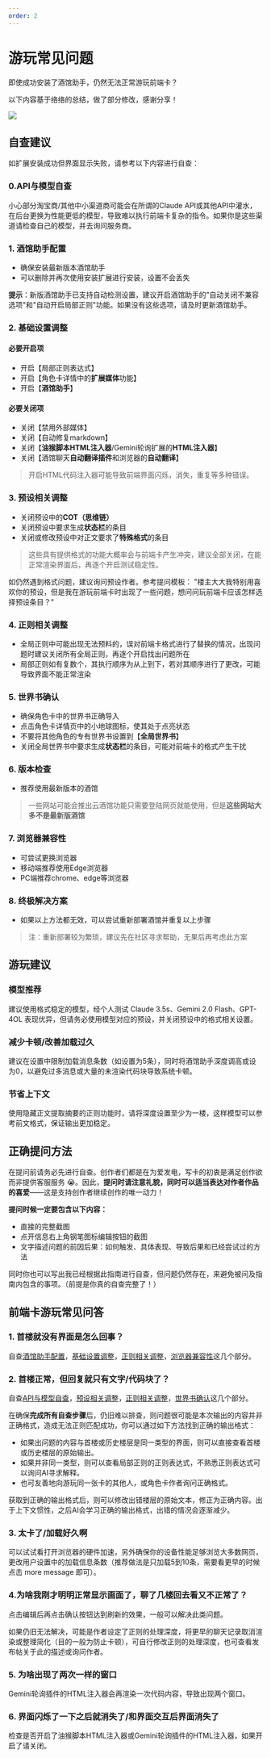 ```yaml
---
order: 2
---
```


# 游玩常见问题

即使成功安装了酒馆助手，仍然无法正常游玩前端卡？

以下内容基于络络的总结，做了部分修改，感谢分享！

[![](https://img.shields.io/badge/Discord-%E7%BB%9C%E7%BB%9C-gray?style=for-the-badge&logo=discord&logoColor=white&labelColor=5865F2
)](https://discord.com/channels/1134557553011998840/1324937235623051385)

## 自查建议

如扩展安装成功但界面显示失败，请参考以下内容进行自查：

### 0.API与模型自查

小心部分淘宝商/其他中小渠道商可能会在所谓的Claude API或其他API中灌水，在后台更换为性能更低的模型，导致难以执行前端卡复杂的指令。如果你是这些渠道请检查自己的模型，并去询问服务商。

### 1. 酒馆助手配置

- 确保安装最新版本酒馆助手
- 可以删除并再次使用安装扩展进行安装，设置不会丢失

**提示**：新版酒馆助手已支持自动检测设置，建议开启酒馆助手的"自动关闭不兼容选项"和"自动开启局部正则"功能。如果没有这些选项，请及时更新酒馆助手。

### 2. 基础设置调整

#### 必要开启项

- 开启【局部正则表达式】
- 开启【角色卡详情中的**扩展媒体**功能】
- 开启【**酒馆助手**】

#### 必要关闭项

- 关闭【禁用外部媒体】
- 关闭【自动修复markdown】
- 关闭【**油猴脚本HTML注入器**/Gemini轮询扩展的**HTML注入器**】
- 关闭【酒馆聊天**自动翻译插件**和浏览器的**自动翻译**】

> 开启HTML代码注入器可能导致前端界面闪烁，消失，重复等多种错误。

### 3. 预设相关调整

- 关闭预设中的**COT（思维链）**
- 关闭预设中要求生成**状态栏**的条目
- 关闭或修改预设中对正文要求了**特殊格式**的条目

> 这些具有提供格式的功能大概率会与前端卡产生冲突，建议全部关闭，在能正常渲染界面后，再逐个开启测试稳定性。

如仍然遇到格式问题，建议询问预设作者。参考提问模板：
 "楼主大大我特别用喜欢你的预设，但是我在游玩前端卡时出现了一些问题，想问问玩前端卡应该怎样选择预设条目？"

### 4. 正则相关调整

- 全局正则中可能出现无法预料的，误对前端卡格式进行了替换的情况，出现问题时建议关闭所有全局正则，再逐个开启找出问题所在
- 局部正则如有复数个，其执行顺序为从上到下，若对其顺序进行了更改，可能导致界面不能正常渲染

### 5. 世界书确认

- 确保角色卡中的世界书正确导入
- 点击角色卡详情页中的小地球图标，使其处于点亮状态
- 不要将其他角色的专有世界书设置到【**全局世界书**】
- 关闭全局世界书中要求生成**状态栏**的条目，可能对前端卡的格式产生干扰

### 6. 版本检查

- 推荐使用最新版本的酒馆

> 一些网站可能会推出云酒馆功能只需要登陆网页就能使用，但是**这些网站大多不是最新版酒馆**

### 7. 浏览器兼容性

- 可尝试更换浏览器
- 移动端推荐使用Edge浏览器
- PC端推荐chrome、edge等浏览器

### 8. 终极解决方案

- 如果以上方法都无效，可以尝试重新部署酒馆并重复以上步骤

> 注：重新部署较为繁琐，建议先在社区寻求帮助，无果后再考虑此方案

## 游玩建议

### 模型推荐

建议使用格式稳定的模型，经个人测试 Claude 3.5s、Gemini 2.0 Flash、GPT-4OL 表现优异，但请务必使用模型对应的预设，并关闭预设中的格式相关设置。

### 减少卡顿/改善加载过久

建议在设置中限制加载消息条数（如设置为5条），同时将酒馆助手深度调高或设为0，以避免过多消息或大量的未渲染代码块导致系统卡顿。

### 节省上下文

使用隐藏正文提取摘要的正则功能时，请将深度设置至少为一楼，这样模型可以参考前文格式，保证输出更加稳定。

## 正确提问方法

在提问前请务必先进行自查。创作者们都是在为爱发电，写卡的初衷是满足创作欲而非提供客服服务 😭。因此，**提问时请注意礼貌，同时可以适当表达对作者作品的喜爱**——这是支持创作者继续创作的唯一动力！

**提问时候一定要包含以下内容：**

- 直接的完整截图
- 点开信息右上角钢笔图标编辑按钮的截图
- 文字描述问题的前因后果：如何触发、具体表现、导致后果和已经尝试过的方法

同时你也可以写出我已经根据此指南进行自查，但问题仍然存在，来避免被问及指南内包含的事项。（前提是你真的自查完整了！）

## 前端卡游玩常见问答

### 1. 首楼就没有界面是怎么回事？

自查[酒馆助手配置](#_1-酒馆助手配置)，[基础设置调整](#_2-基础设置调整)，[正则相关调整](#_4-正则相关调整)，[浏览器兼容性](#_7-浏览器兼容性)这几个部分。

### 2. 首楼正常，但回复就只有文字/代码块了？

自查[API与模型自查](#_0-api与模型自查)，[预设相关调整](#_3-预设相关调整)，[正则相关调整](#_4-正则相关调整)，[世界书确认](#_5-世界书确认)这几个部分。

在确保**完成所有自查步骤**后，仍旧难以排查，则问题很可能是本次输出的内容并非正确格式，造成无法正则匹配成功，你可以通过如下方法找到正确的输出格式：

- 如果出问题的内容与首楼或历史楼层是同一类型的界面，则可以直接查看首楼或历史楼层的原始输出。
- 如果并非同一类型，则可以查看局部正则的正则表达式，不熟悉正则表达式可以询问AI寻求解释。
- 也可友善地向游玩同一张卡的其他人，或角色卡作者询问正确格式。

获取到正确的输出格式后，则可以修改出错楼层的原始文本，修正为正确内容。出于上下文惯性，之后AI会学习正确的输出格式，出错的情况会逐渐减少。

### 3. 太卡了/加载好久啊

可以试试看打开浏览器的硬件加速，另外确保你的设备性能足够浏览大多数网页，更改用户设置中的加载信息条数（推荐做法是只加载5到10条，需要看更早的时候点击 more message 即可）。

### 4.为啥我刚才明明正常显示画面了，聊了几楼回去看又不正常了？

点击编辑后再点击确认按钮达到刷新的效果，一般可以解决此类问题。

如果仍旧无法解决，可能是作者设定了正则的处理深度，将更早的聊天记录取消渲染或整理简化（目的一般为防止卡顿），可自行修改正则的处理深度，也可查看发布帖关于此的描述或询问作者。

### 5. 为啥出现了两次一样的窗口

Gemini轮询插件的HTML注入器会再渲染一次代码内容，导致出现两个窗口。

### 6. 界面闪烁了一下之后就消失了/和界面交互后界面消失了

检查是否开启了油猴脚本HTML注入器或Gemini轮询插件的HTML注入器，如果开启了请关闭。
